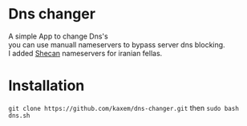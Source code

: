 # Dns changer
A simple App to change Dns's</br> 
you can use manuall nameservers to bypass server dns blocking.</br>
I added [Shecan](shecan.ir) nameservers for iranian fellas.
# Installation
`git clone https://github.com/kaxem/dns-changer.git`
then
`sudo bash dns.sh`
